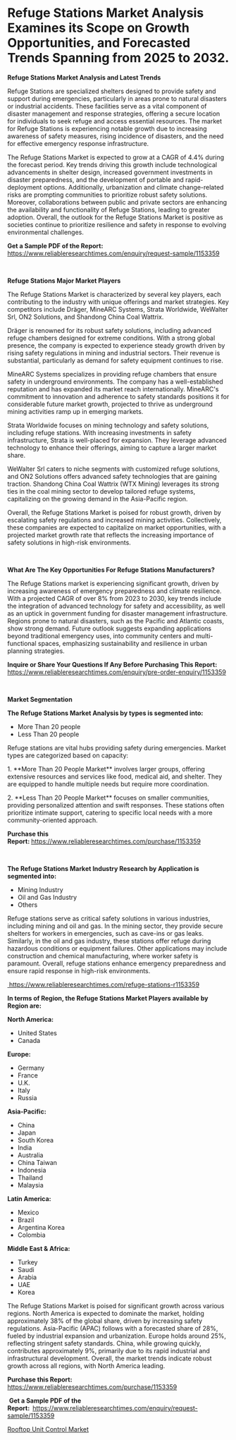 <p><h1>Refuge Stations Market Analysis Examines its Scope on Growth Opportunities, and Forecasted Trends Spanning from 2025 to 2032.</h1></p><p><strong>Refuge Stations Market Analysis and Latest Trends</strong></p>
<p><p>Refuge Stations are specialized shelters designed to provide safety and support during emergencies, particularly in areas prone to natural disasters or industrial accidents. These facilities serve as a vital component of disaster management and response strategies, offering a secure location for individuals to seek refuge and access essential resources. The market for Refuge Stations is experiencing notable growth due to increasing awareness of safety measures, rising incidence of disasters, and the need for effective emergency response infrastructure.</p><p>The Refuge Stations Market is expected to grow at a CAGR of 4.4% during the forecast period. Key trends driving this growth include technological advancements in shelter design, increased government investments in disaster preparedness, and the development of portable and rapid-deployment options. Additionally, urbanization and climate change-related risks are prompting communities to prioritize robust safety solutions. Moreover, collaborations between public and private sectors are enhancing the availability and functionality of Refuge Stations, leading to greater adoption. Overall, the outlook for the Refuge Stations Market is positive as societies continue to prioritize resilience and safety in response to evolving environmental challenges.</p></p>
<p><strong>Get a Sample PDF of the Report:&nbsp;</strong> <a href="https://www.reliableresearchtimes.com/enquiry/request-sample/1153359?utm_campaign=2310&utm_medium=2&utm_source=Github&utm_content=ia&utm_term=19022025&utm_id=refuge-stations">https://www.reliableresearchtimes.com/enquiry/request-sample/1153359</a></p>
<p>&nbsp;</p>
<p><strong>Refuge Stations Major Market Players</strong></p>
<p><p>The Refuge Stations Market is characterized by several key players, each contributing to the industry with unique offerings and market strategies. Key competitors include Dräger, MineARC Systems, Strata Worldwide, WeWalter Srl, ON2 Solutions, and Shandong China Coal Wattrix.</p><p>Dräger is renowned for its robust safety solutions, including advanced refuge chambers designed for extreme conditions. With a strong global presence, the company is expected to experience steady growth driven by rising safety regulations in mining and industrial sectors. Their revenue is substantial, particularly as demand for safety equipment continues to rise.</p><p>MineARC Systems specializes in providing refuge chambers that ensure safety in underground environments. The company has a well-established reputation and has expanded its market reach internationally. MineARC's commitment to innovation and adherence to safety standards positions it for considerable future market growth, projected to thrive as underground mining activities ramp up in emerging markets.</p><p>Strata Worldwide focuses on mining technology and safety solutions, including refuge stations. With increasing investments in safety infrastructure, Strata is well-placed for expansion. They leverage advanced technology to enhance their offerings, aiming to capture a larger market share.</p><p>WeWalter Srl caters to niche segments with customized refuge solutions, and ON2 Solutions offers advanced safety technologies that are gaining traction. Shandong China Coal Wattrix (WTX Mining) leverages its strong ties in the coal mining sector to develop tailored refuge systems, capitalizing on the growing demand in the Asia-Pacific region.</p><p>Overall, the Refuge Stations Market is poised for robust growth, driven by escalating safety regulations and increased mining activities. Collectively, these companies are expected to capitalize on market opportunities, with a projected market growth rate that reflects the increasing importance of safety solutions in high-risk environments.</p></p>
<p>&nbsp;</p>
<p><strong>What Are The Key Opportunities For Refuge Stations Manufacturers?</strong></p>
<p><p>The Refuge Stations market is experiencing significant growth, driven by increasing awareness of emergency preparedness and climate resilience. With a projected CAGR of over 8% from 2023 to 2030, key trends include the integration of advanced technology for safety and accessibility, as well as an uptick in government funding for disaster management infrastructure. Regions prone to natural disasters, such as the Pacific and Atlantic coasts, show strong demand. Future outlook suggests expanding applications beyond traditional emergency uses, into community centers and multi-functional spaces, emphasizing sustainability and resilience in urban planning strategies.</p></p>
<p><strong>Inquire or Share Your Questions If Any Before Purchasing This Report:</strong> <a href="https://www.reliableresearchtimes.com/enquiry/pre-order-enquiry/1153359?utm_campaign=2310&utm_medium=2&utm_source=Github&utm_content=ia&utm_term=19022025&utm_id=refuge-stations">https://www.reliableresearchtimes.com/enquiry/pre-order-enquiry/1153359</a></p>
<p>&nbsp;</p>
<p><strong>Market Segmentation</strong></p>
<p><strong>The Refuge Stations Market Analysis by types is segmented into:</strong></p>
<p><ul><li>More Than 20 people</li><li>Less Than 20 people</li></ul></p>
<p><p>Refuge stations are vital hubs providing safety during emergencies. Market types are categorized based on capacity: </p><p>1. **More Than 20 People Market** involves larger groups, offering extensive resources and services like food, medical aid, and shelter. They are equipped to handle multiple needs but require more coordination.</p><p>2. **Less Than 20 People Market** focuses on smaller communities, providing personalized attention and swift responses. These stations often prioritize intimate support, catering to specific local needs with a more community-oriented approach.</p></p>
<p><strong>Purchase this Report:&nbsp;</strong><a href="https://www.reliableresearchtimes.com/purchase/1153359?utm_campaign=2310&utm_medium=2&utm_source=Github&utm_content=ia&utm_term=19022025&utm_id=refuge-stations">https://www.reliableresearchtimes.com/purchase/1153359</a></p>
<p>&nbsp;</p>
<p><strong>The Refuge Stations Market Industry Research by Application is segmented into:</strong></p>
<p><ul><li>Mining Industry</li><li>Oil and Gas Industry</li><li>Others</li></ul></p>
<p><p>Refuge stations serve as critical safety solutions in various industries, including mining and oil and gas. In the mining sector, they provide secure shelters for workers in emergencies, such as cave-ins or gas leaks. Similarly, in the oil and gas industry, these stations offer refuge during hazardous conditions or equipment failures. Other applications may include construction and chemical manufacturing, where worker safety is paramount. Overall, refuge stations enhance emergency preparedness and ensure rapid response in high-risk environments.</p></p>
<p><a href="https://www.reliableresearchtimes.com/refuge-stations-r1153359?utm_campaign=2310&utm_medium=2&utm_source=Github&utm_content=ia&utm_term=19022025&utm_id=refuge-stations">&nbsp;https://www.reliableresearchtimes.com/refuge-stations-r1153359</a></p>
<p><strong>In terms of Region, the Refuge Stations Market Players available by Region are:</strong></p>
<p>
    <p> <strong> North America: </strong>
        <ul>
            <li>United States</li>
            <li>Canada</li>
        </ul>
        </p> 
    <p> <strong> Europe: </strong>
        <ul>
            <li>Germany</li>
            <li>France</li>
            <li>U.K.</li>
            <li>Italy</li>
            <li>Russia</li>
        </ul>
        </p> 
    <p> <strong> Asia-Pacific: </strong>
        <ul>
            <li>China</li>
            <li>Japan</li>
            <li>South Korea</li>
            <li>India</li>
            <li>Australia</li>
            <li>China Taiwan</li>
            <li>Indonesia</li>
            <li>Thailand</li>
            <li>Malaysia</li>
        </ul>
        </p> 
    <p> <strong> Latin America: </strong>
        <ul>
            <li>Mexico</li>
            <li>Brazil</li>
            <li>Argentina Korea</li>
            <li>Colombia</li>
        </ul>
        </p> 
    <p> <strong> Middle East & Africa: </strong>
        <ul>
            <li>Turkey</li>
            <li>Saudi</li>
            <li>Arabia</li>
            <li>UAE</li>
            <li>Korea</li>
        </ul>
    </p>
    </p>
<p><p>The Refuge Stations Market is poised for significant growth across various regions. North America is expected to dominate the market, holding approximately 38% of the global share, driven by increasing safety regulations. Asia-Pacific (APAC) follows with a forecasted share of 28%, fueled by industrial expansion and urbanization. Europe holds around 25%, reflecting stringent safety standards. China, while growing quickly, contributes approximately 9%, primarily due to its rapid industrial and infrastructural development. Overall, the market trends indicate robust growth across all regions, with North America leading.</p></p>
<p><strong>Purchase this Report: </strong><a href="https://www.reliableresearchtimes.com/purchase/1153359?utm_campaign=2310&utm_medium=2&utm_source=Github&utm_content=ia&utm_term=19022025&utm_id=refuge-stations">https://www.reliableresearchtimes.com/purchase/1153359</a></p>
<p>&nbsp;<strong>Get a Sample PDF of the Report:&nbsp;&nbsp;</strong><a href="https://www.reliableresearchtimes.com/enquiry/request-sample/1153359?utm_campaign=2310&utm_medium=2&utm_source=Github&utm_content=ia&utm_term=19022025&utm_id=refuge-stations">https://www.reliableresearchtimes.com/enquiry/request-sample/1153359</a></p>
<p><strong></strong></p>
<p><p><a href="https://github.com/yankimber90yankim/Market-Research-Report-List-1/blob/main/rooftop-unit-control-market.md?utm_campaign=2310&utm_medium=2&utm_source=Github&utm_content=ia&utm_term=19022025&utm_id=refuge-stations">Rooftop Unit Control Market</a></p></p>